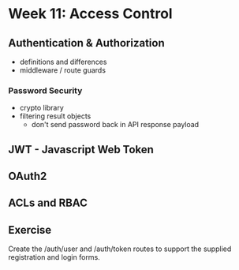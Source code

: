 # Week 11: Access Control

## Authentication & Authorization

- definitions and differences
- middleware / route guards

### Password Security

- crypto library
- filtering result objects
  - don't send password back in API response payload

## JWT - Javascript Web Token

## OAuth2

## ACLs and RBAC

## Exercise

Create the /auth/user and /auth/token routes to support the supplied registration and login forms.
